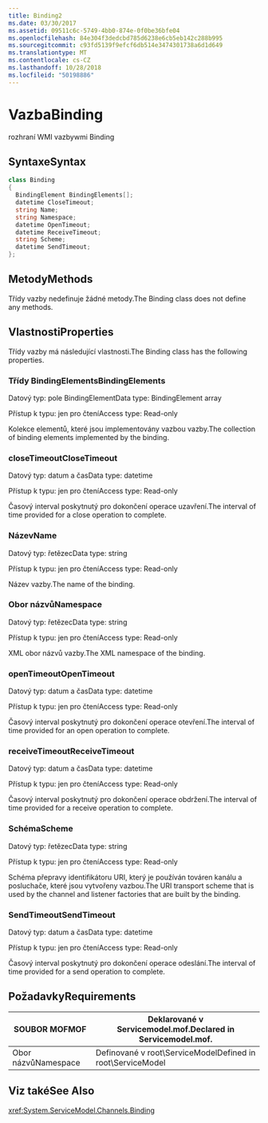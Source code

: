 ```yaml
---
title: Binding2
ms.date: 03/30/2017
ms.assetid: 09511c6c-5749-4bb0-874e-0f0be36bfe04
ms.openlocfilehash: 84e304f3dedcbd785d6238e6cb5eb142c288b995
ms.sourcegitcommit: c93fd5139f9efcf6db514e3474301738a6d1d649
ms.translationtype: MT
ms.contentlocale: cs-CZ
ms.lasthandoff: 10/28/2018
ms.locfileid: "50198886"
---
```

# <a name="binding"></a><span data-ttu-id="f4801-102">Vazba</span><span class="sxs-lookup"><span data-stu-id="f4801-102">Binding</span></span>
<span data-ttu-id="f4801-103">rozhraní WMI vazby</span><span class="sxs-lookup"><span data-stu-id="f4801-103">wmi Binding</span></span>  
  
## <a name="syntax"></a><span data-ttu-id="f4801-104">Syntaxe</span><span class="sxs-lookup"><span data-stu-id="f4801-104">Syntax</span></span>  
  
```csharp
class Binding  
{  
  BindingElement BindingElements[];  
  datetime CloseTimeout;  
  string Name;  
  string Namespace;  
  datetime OpenTimeout;  
  datetime ReceiveTimeout;  
  string Scheme;  
  datetime SendTimeout;  
};  
```  
  
## <a name="methods"></a><span data-ttu-id="f4801-105">Metody</span><span class="sxs-lookup"><span data-stu-id="f4801-105">Methods</span></span>  
 <span data-ttu-id="f4801-106">Třídy vazby nedefinuje žádné metody.</span><span class="sxs-lookup"><span data-stu-id="f4801-106">The Binding class does not define any methods.</span></span>  
  
## <a name="properties"></a><span data-ttu-id="f4801-107">Vlastnosti</span><span class="sxs-lookup"><span data-stu-id="f4801-107">Properties</span></span>  
 <span data-ttu-id="f4801-108">Třídy vazby má následující vlastnosti.</span><span class="sxs-lookup"><span data-stu-id="f4801-108">The Binding class has the following properties.</span></span>  
  
### <a name="bindingelements"></a><span data-ttu-id="f4801-109">Třídy BindingElements</span><span class="sxs-lookup"><span data-stu-id="f4801-109">BindingElements</span></span>  
 <span data-ttu-id="f4801-110">Datový typ: pole BindingElement</span><span class="sxs-lookup"><span data-stu-id="f4801-110">Data type: BindingElement array</span></span>  
  
 <span data-ttu-id="f4801-111">Přístup k typu: jen pro čtení</span><span class="sxs-lookup"><span data-stu-id="f4801-111">Access type: Read-only</span></span>  
  
 <span data-ttu-id="f4801-112">Kolekce elementů, které jsou implementovány vazbou vazby.</span><span class="sxs-lookup"><span data-stu-id="f4801-112">The collection of binding elements implemented by the binding.</span></span>  
  
### <a name="closetimeout"></a><span data-ttu-id="f4801-113">closeTimeout</span><span class="sxs-lookup"><span data-stu-id="f4801-113">CloseTimeout</span></span>  
 <span data-ttu-id="f4801-114">Datový typ: datum a čas</span><span class="sxs-lookup"><span data-stu-id="f4801-114">Data type: datetime</span></span>  
  
 <span data-ttu-id="f4801-115">Přístup k typu: jen pro čtení</span><span class="sxs-lookup"><span data-stu-id="f4801-115">Access type: Read-only</span></span>  
  
 <span data-ttu-id="f4801-116">Časový interval poskytnutý pro dokončení operace uzavření.</span><span class="sxs-lookup"><span data-stu-id="f4801-116">The interval of time provided for a close operation to complete.</span></span>  
  
### <a name="name"></a><span data-ttu-id="f4801-117">Název</span><span class="sxs-lookup"><span data-stu-id="f4801-117">Name</span></span>  
 <span data-ttu-id="f4801-118">Datový typ: řetězec</span><span class="sxs-lookup"><span data-stu-id="f4801-118">Data type: string</span></span>  
  
 <span data-ttu-id="f4801-119">Přístup k typu: jen pro čtení</span><span class="sxs-lookup"><span data-stu-id="f4801-119">Access type: Read-only</span></span>  
  
 <span data-ttu-id="f4801-120">Název vazby.</span><span class="sxs-lookup"><span data-stu-id="f4801-120">The name of the binding.</span></span>  
  
### <a name="namespace"></a><span data-ttu-id="f4801-121">Obor názvů</span><span class="sxs-lookup"><span data-stu-id="f4801-121">Namespace</span></span>  
 <span data-ttu-id="f4801-122">Datový typ: řetězec</span><span class="sxs-lookup"><span data-stu-id="f4801-122">Data type: string</span></span>  
  
 <span data-ttu-id="f4801-123">Přístup k typu: jen pro čtení</span><span class="sxs-lookup"><span data-stu-id="f4801-123">Access type: Read-only</span></span>  
  
 <span data-ttu-id="f4801-124">XML obor názvů vazby.</span><span class="sxs-lookup"><span data-stu-id="f4801-124">The XML namespace of the binding.</span></span>  
  
### <a name="opentimeout"></a><span data-ttu-id="f4801-125">openTimeout</span><span class="sxs-lookup"><span data-stu-id="f4801-125">OpenTimeout</span></span>  
 <span data-ttu-id="f4801-126">Datový typ: datum a čas</span><span class="sxs-lookup"><span data-stu-id="f4801-126">Data type: datetime</span></span>  
  
 <span data-ttu-id="f4801-127">Přístup k typu: jen pro čtení</span><span class="sxs-lookup"><span data-stu-id="f4801-127">Access type: Read-only</span></span>  
  
 <span data-ttu-id="f4801-128">Časový interval poskytnutý pro dokončení operace otevření.</span><span class="sxs-lookup"><span data-stu-id="f4801-128">The interval of time provided for an open operation to complete.</span></span>  
  
### <a name="receivetimeout"></a><span data-ttu-id="f4801-129">receiveTimeout</span><span class="sxs-lookup"><span data-stu-id="f4801-129">ReceiveTimeout</span></span>  
 <span data-ttu-id="f4801-130">Datový typ: datum a čas</span><span class="sxs-lookup"><span data-stu-id="f4801-130">Data type: datetime</span></span>  
  
 <span data-ttu-id="f4801-131">Přístup k typu: jen pro čtení</span><span class="sxs-lookup"><span data-stu-id="f4801-131">Access type: Read-only</span></span>  
  
 <span data-ttu-id="f4801-132">Časový interval poskytnutý pro dokončení operace obdržení.</span><span class="sxs-lookup"><span data-stu-id="f4801-132">The interval of time provided for a receive operation to complete.</span></span>  
  
### <a name="scheme"></a><span data-ttu-id="f4801-133">Schéma</span><span class="sxs-lookup"><span data-stu-id="f4801-133">Scheme</span></span>  
 <span data-ttu-id="f4801-134">Datový typ: řetězec</span><span class="sxs-lookup"><span data-stu-id="f4801-134">Data type: string</span></span>  
  
 <span data-ttu-id="f4801-135">Přístup k typu: jen pro čtení</span><span class="sxs-lookup"><span data-stu-id="f4801-135">Access type: Read-only</span></span>  
  
 <span data-ttu-id="f4801-136">Schéma přepravy identifikátoru URI, který je používán továren kanálu a posluchače, které jsou vytvořeny vazbou.</span><span class="sxs-lookup"><span data-stu-id="f4801-136">The URI transport scheme that is used by the channel and listener factories that are built by the binding.</span></span>  
  
### <a name="sendtimeout"></a><span data-ttu-id="f4801-137">SendTimeout</span><span class="sxs-lookup"><span data-stu-id="f4801-137">SendTimeout</span></span>  
 <span data-ttu-id="f4801-138">Datový typ: datum a čas</span><span class="sxs-lookup"><span data-stu-id="f4801-138">Data type: datetime</span></span>  
  
 <span data-ttu-id="f4801-139">Přístup k typu: jen pro čtení</span><span class="sxs-lookup"><span data-stu-id="f4801-139">Access type: Read-only</span></span>  
  
 <span data-ttu-id="f4801-140">Časový interval poskytnutý pro dokončení operace odeslání.</span><span class="sxs-lookup"><span data-stu-id="f4801-140">The interval of time provided for a send operation to complete.</span></span>  
  
## <a name="requirements"></a><span data-ttu-id="f4801-141">Požadavky</span><span class="sxs-lookup"><span data-stu-id="f4801-141">Requirements</span></span>  
  
|<span data-ttu-id="f4801-142">SOUBOR MOF</span><span class="sxs-lookup"><span data-stu-id="f4801-142">MOF</span></span>|<span data-ttu-id="f4801-143">Deklarované v Servicemodel.mof.</span><span class="sxs-lookup"><span data-stu-id="f4801-143">Declared in Servicemodel.mof.</span></span>|  
|---------|-----------------------------------|  
|<span data-ttu-id="f4801-144">Obor názvů</span><span class="sxs-lookup"><span data-stu-id="f4801-144">Namespace</span></span>|<span data-ttu-id="f4801-145">Definované v root\ServiceModel</span><span class="sxs-lookup"><span data-stu-id="f4801-145">Defined in root\ServiceModel</span></span>|  
  
## <a name="see-also"></a><span data-ttu-id="f4801-146">Viz také</span><span class="sxs-lookup"><span data-stu-id="f4801-146">See Also</span></span>  
 <xref:System.ServiceModel.Channels.Binding>
